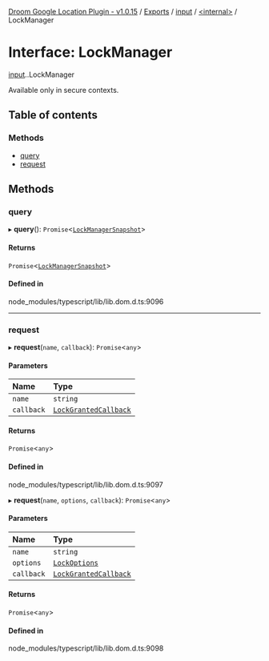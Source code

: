 [Droom Google Location Plugin - v1.0.15](../README.md) / [Exports](../modules.md) / [input](../modules/input.md) / [<internal\>](../modules/input._internal_.md) / LockManager

# Interface: LockManager

[input](../modules/input.md).[<internal>](../modules/input._internal_.md).LockManager

Available only in secure contexts.

## Table of contents

### Methods

- [query](input._internal_.LockManager.md#query)
- [request](input._internal_.LockManager.md#request)

## Methods

### query

▸ **query**(): `Promise`<[`LockManagerSnapshot`](input._internal_.LockManagerSnapshot.md)\>

#### Returns

`Promise`<[`LockManagerSnapshot`](input._internal_.LockManagerSnapshot.md)\>

#### Defined in

node_modules/typescript/lib/lib.dom.d.ts:9096

___

### request

▸ **request**(`name`, `callback`): `Promise`<`any`\>

#### Parameters

| Name | Type |
| :------ | :------ |
| `name` | `string` |
| `callback` | [`LockGrantedCallback`](input._internal_.LockGrantedCallback.md) |

#### Returns

`Promise`<`any`\>

#### Defined in

node_modules/typescript/lib/lib.dom.d.ts:9097

▸ **request**(`name`, `options`, `callback`): `Promise`<`any`\>

#### Parameters

| Name | Type |
| :------ | :------ |
| `name` | `string` |
| `options` | [`LockOptions`](input._internal_.LockOptions.md) |
| `callback` | [`LockGrantedCallback`](input._internal_.LockGrantedCallback.md) |

#### Returns

`Promise`<`any`\>

#### Defined in

node_modules/typescript/lib/lib.dom.d.ts:9098
